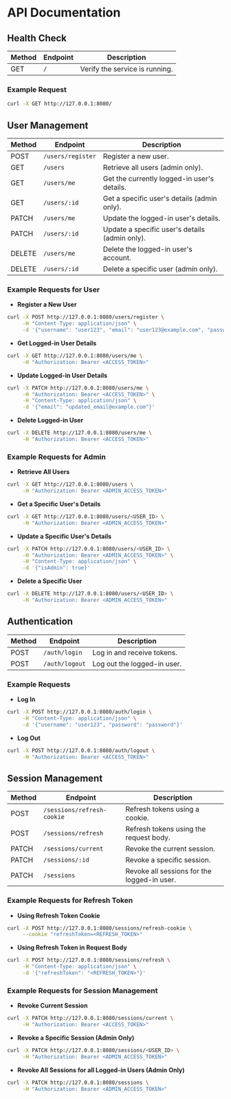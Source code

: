 # API Documentation

## Health Check

| Method | Endpoint | Description                    |
| ------ | -------- | ------------------------------ |
| GET    | `/`      | Verify the service is running. |

### Example Request

```bash
curl -X GET http://127.0.0.1:8080/
```

## User Management

| Method | Endpoint          | Description                                    |
| ------ | ----------------- | ---------------------------------------------- |
| POST   | `/users/register` | Register a new user.                           |
| GET    | `/users`          | Retrieve all users (admin only).               |
| GET    | `/users/me`       | Get the currently logged-in user's details.    |
| GET    | `/users/:id`      | Get a specific user's details (admin only).    |
| PATCH  | `/users/me`       | Update the logged-in user's details.           |
| PATCH  | `/users/:id`      | Update a specific user's details (admin only). |
| DELETE | `/users/me`       | Delete the logged-in user's account.           |
| DELETE | `/users/:id`      | Delete a specific user (admin only).           |

### Example Requests for User

- **Register a New User**

```bash
curl -X POST http://127.0.0.1:8080/users/register \
     -H "Content-Type: application/json" \
     -d '{"username": "user123", "email": "user123@example.com", "password": "password123"}'
```

- **Get Logged-in User Details**

```bash
curl -X GET http://127.0.0.1:8080/users/me \
     -H "Authorization: Bearer <ACCESS_TOKEN>"
```

- **Update Logged-in User Details**

```bash
curl -X PATCH http://127.0.0.1:8080/users/me \
     -H "Authorization: Bearer <ACCESS_TOKEN>" \
     -H "Content-Type: application/json" \
     -d '{"email": "updated_email@example.com"}'
```

- **Delete Logged-in User**

```bash
curl -X DELETE http://127.0.0.1:8080/users/me \
     -H "Authorization: Bearer <ACCESS_TOKEN>"
```

### Example Requests for Admin

- **Retrieve All Users**

```bash
curl -X GET http://127.0.0.1:8080/users \
     -H "Authorization: Bearer <ADMIN_ACCESS_TOKEN>"
```

- **Get a Specific User's Details**

```bash
curl -X GET http://127.0.0.1:8080/users/<USER_ID> \
     -H "Authorization: Bearer <ADMIN_ACCESS_TOKEN>"
```

- **Update a Specific User's Details**

```bash
curl -X PATCH http://127.0.0.1:8080/users/<USER_ID> \
     -H "Authorization: Bearer <ADMIN_ACCESS_TOKEN>" \
     -H "Content-Type: application/json" \
     -d '{"isAdmin": true}'
```

- **Delete a Specific User**

```bash
curl -X DELETE http://127.0.0.1:8080/users/<USER_ID> \
     -H "Authorization: Bearer <ADMIN_ACCESS_TOKEN>"
```

## Authentication

| Method | Endpoint       | Description                 |
| ------ | -------------- | --------------------------- |
| POST   | `/auth/login`  | Log in and receive tokens.  |
| POST   | `/auth/logout` | Log out the logged-in user. |

### Example Requests

- **Log In**

```bash
curl -X POST http://127.0.0.1:8080/auth/login \
     -H "Content-Type: application/json" \
     -d '{"username": "user123", "password": "password"}'
```

- **Log Out**

```bash
curl -X POST http://127.0.0.1:8080/auth/logout \
     -H "Authorization: Bearer <ACCESS_TOKEN>"
```

## Session Management

| Method | Endpoint                   | Description                                 |
| ------ | -------------------------- | ------------------------------------------- |
| POST   | `/sessions/refresh-cookie` | Refresh tokens using a cookie.              |
| POST   | `/sessions/refresh`        | Refresh tokens using the request body.      |
| PATCH  | `/sessions/current`        | Revoke the current session.                 |
| PATCH  | `/sessions/:id`            | Revoke a specific session.                  |
| PATCH  | `/sessions`                | Revoke all sessions for the logged-in user. |

### Example Requests for Refresh Token

- **Using Refresh Token Cookie**

```bash
curl -X POST http://127.0.0.1:8080/sessions/refresh-cookie \
     --cookie "refreshToken=<REFRESH_TOKEN>"
```

- **Using Refresh Token in Request Body**

```bash
curl -X POST http://127.0.0.1:8080/sessions/refresh \
     -H "Content-Type: application/json" \
     -d '{"refreshToken": "<REFRESH_TOKEN>"}'
```

### Example Requests for Session Management

- **Revoke Current Session**

```bash
curl -X PATCH http://127.0.0.1:8080/sessions/current \
     -H "Authorization: Bearer <ACCESS_TOKEN>"
```

- **Revoke a Specific Session (Admin Only)**

```bash
curl -X PATCH http://127.0.0.1:8080/sessions/<USER_ID> \
     -H "Authorization: Bearer <ADMIN_ACCESS_TOKEN>"
```

- **Revoke All Sessions for all Logged-in Users (Admin Only)**

```bash
curl -X PATCH http://127.0.0.1:8080/sessions \
     -H "Authorization: Bearer <ADMIN_ACCESS_TOKEN>"
```
